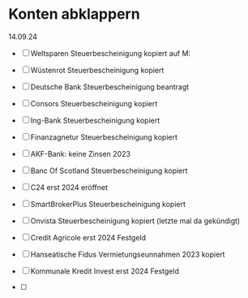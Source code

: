 # Konten abklappern

14.09.24

- [ ] Weltsparen Steuerbescheinigung kopiert auf M: 

- [ ] Wüstenrot Steuerbescheinigung kopiert

- [ ] Deutsche Bank Steuerbescheinigung beantragt

- [ ] Consors Steuerbescheinigung kopiert

- [ ] Ing-Bank Steuerbescheinigung kopiert

- [ ] Finanzagnetur  Steuerbescheinigung kopiert

- [ ] AKF-Bank: keine Zinsen 2023

- [ ] Banc Of Scotland Steuerbescheinigung kopiert

- [ ] C24 erst 2024 eröffnet

- [ ] SmartBrokerPlus Steuerbescheinigung kopiert

- [ ] Onvista Steuerbescheinigung kopiert (letzte mal da gekündigt)

- [ ] Credit Agricole erst 2024 Festgeld

- [ ] Hanseatische Fidus Vermietungseunnahmen 2023 kopiert

- [ ] Kommunale Kredit Invest erst 2024 Festgeld

- [ ] 
